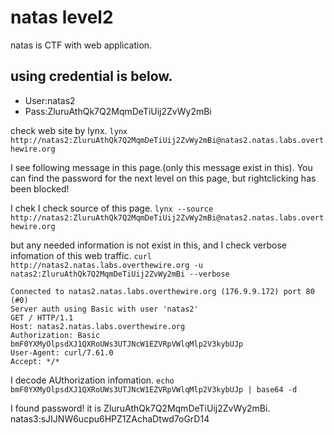 # natas level2
natas is CTF with web application.

## using credential is below.
- User:natas2
- Pass:ZluruAthQk7Q2MqmDeTiUij2ZvWy2mBi

check web site by lynx.
`lynx http://natas2:ZluruAthQk7Q2MqmDeTiUij2ZvWy2mBi@natas2.natas.labs.overthewire.org`

I see following message in this page.(only this message exist in this).
You can find the password for the next level on this page, but rightclicking has been blocked!

I chek
I check source of this page.
`lynx --source http://natas2:ZluruAthQk7Q2MqmDeTiUij2ZvWy2mBi@natas2.natas.labs.overthewire.org`

but any needed information is not exist in this, and I check verbose infomation of this web traffic.
`curl http://natas2.natas.labs.overthewire.org -u natas2:ZluruAthQk7Q2MqmDeTiUij2ZvWy2mBi --verbose`

~~~
Connected to natas2.natas.labs.overthewire.org (176.9.9.172) port 80 (#0)
Server auth using Basic with user 'natas2'
GET / HTTP/1.1
Host: natas2.natas.labs.overthewire.org
Authorization: Basic bmF0YXMyOlpsdXJ1QXRoUWs3UTJNcW1EZVRpVWlqMlp2V3kybUJp
User-Agent: curl/7.61.0
Accept: */*
~~~

I decode AUthorization infomation.
`echo bmF0YXMyOlpsdXJ1QXRoUWs3UTJNcW1EZVRpVWlqMlp2V3kybUJp | base64 -d`

I found password! it is ZluruAthQk7Q2MqmDeTiUij2ZvWy2mBi.
natas3:sJIJNW6ucpu6HPZ1ZAchaDtwd7oGrD14

